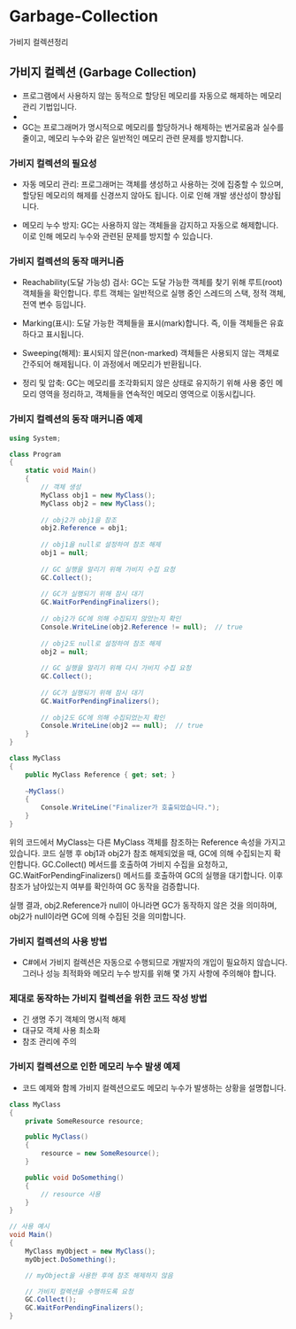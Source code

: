 # Garbage-Collection
가비지 컬렉션정리

## 가비지 컬렉션 (Garbage Collection)
- 프로그램에서 사용하지 않는 동적으로 할당된 메모리를 자동으로 해제하는 메모리 관리 기법입니다.
- 
- GC는 프로그래머가 명시적으로 메모리를 할당하거나 해제하는 번거로움과 실수를 줄이고, 메모리 누수와 같은 일반적인 메모리 관련 문제를 방지합니다.

### 가비지 컬렉션의 필요성

- 자동 메모리 관리: 프로그래머는 객체를 생성하고 사용하는 것에 집중할 수 있으며, 할당된 메모리의 해제를 신경쓰지 않아도 됩니다. 이로 인해 개발 생산성이 향상됩니다.

- 메모리 누수 방지: GC는 사용하지 않는 객체들을 감지하고 자동으로 해제합니다. 이로 인해 메모리 누수와 관련된 문제를 방지할 수 있습니다.

### 가비지 컬렉션의 동작 매커니즘

- Reachability(도달 가능성) 검사: GC는 도달 가능한 객체를 찾기 위해 루트(root) 객체들을 확인합니다. 루트 객체는 일반적으로 실행 중인 스레드의 스택, 정적 객체, 전역 변수 등입니다.

- Marking(표시): 도달 가능한 객체들을 표시(mark)합니다. 즉, 이들 객체들은 유효하다고 표시됩니다.
 
- Sweeping(해제): 표시되지 않은(non-marked) 객체들은 사용되지 않는 객체로 간주되어 해제됩니다. 이 과정에서 메모리가 반환됩니다.

- 정리 및 압축: GC는 메모리를 조각화되지 않은 상태로 유지하기 위해 사용 중인 메모리 영역을 정리하고, 객체들을 연속적인 메모리 영역으로 이동시킵니다.

### 가비지 컬렉션의 동작 매커니즘 예제
```C#
using System;

class Program
{
    static void Main()
    {
        // 객체 생성
        MyClass obj1 = new MyClass();
        MyClass obj2 = new MyClass();
        
        // obj2가 obj1을 참조
        obj2.Reference = obj1;
        
        // obj1을 null로 설정하여 참조 해제
        obj1 = null;
        
        // GC 실행을 알리기 위해 가비지 수집 요청
        GC.Collect();
        
        // GC가 실행되기 위해 잠시 대기
        GC.WaitForPendingFinalizers();
        
        // obj2가 GC에 의해 수집되지 않았는지 확인
        Console.WriteLine(obj2.Reference != null);  // true
        
        // obj2도 null로 설정하여 참조 해제
        obj2 = null;
        
        // GC 실행을 알리기 위해 다시 가비지 수집 요청
        GC.Collect();
        
        // GC가 실행되기 위해 잠시 대기
        GC.WaitForPendingFinalizers();
        
        // obj2도 GC에 의해 수집되었는지 확인
        Console.WriteLine(obj2 == null);  // true
    }
}

class MyClass
{
    public MyClass Reference { get; set; }
    
    ~MyClass()
    {
        Console.WriteLine("Finalizer가 호출되었습니다.");
    }
}
```
위의 코드에서 MyClass는 다른 MyClass 객체를 참조하는 Reference 속성을 가지고 있습니다. 코드 실행 후 obj1과 obj2가 참조 해제되었을 때, GC에 의해 수집되는지 확인합니다. GC.Collect() 메서드를 호출하여 가비지 수집을 요청하고, GC.WaitForPendingFinalizers() 메서드를 호출하여 GC의 실행을 대기합니다. 이후 참조가 남아있는지 여부를 확인하여 GC 동작을 검증합니다.

실행 결과, obj2.Reference가 null이 아니라면 GC가 동작하지 않은 것을 의미하며, obj2가 null이라면 GC에 의해 수집된 것을 의미합니다.

### 가비지 컬렉션의 사용 방법

- C#에서 가비지 컬렉션은 자동으로 수행되므로 개발자의 개입이 필요하지 않습니다. 그러나 성능 최적화와 메모리 누수 방지를 위해 몇 가지 사항에 주의해야 합니다.

### 제대로 동작하는 가비지 컬렉션을 위한 코드 작성 방법

- 긴 생명 주기 객체의 명시적 해제
- 대규모 객체 사용 최소화
- 참조 관리에 주의

### 가비지 컬렉션으로 인한 메모리 누수 발생 예제

- 코드 예제와 함께 가비지 컬렉션으로도 메모리 누수가 발생하는 상황을 설명합니다.

```csharp
class MyClass
{
    private SomeResource resource;

    public MyClass()
    {
        resource = new SomeResource();
    }

    public void DoSomething()
    {
        // resource 사용
    }
}

// 사용 예시
void Main()
{
    MyClass myObject = new MyClass();
    myObject.DoSomething();

    // myObject을 사용한 후에 참조 해제하지 않음

    // 가비지 컬렉션을 수행하도록 요청
    GC.Collect();
    GC.WaitForPendingFinalizers();
}
```
